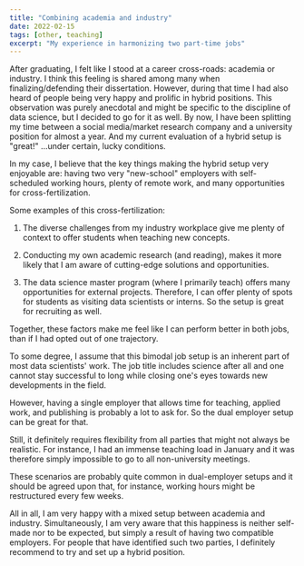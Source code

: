 ```yaml
---
title: "Combining academia and industry"
date: 2022-02-15
tags: [other, teaching]
excerpt: "My experience in harmonizing two part-time jobs"
---
```


After graduating, I felt like I stood at a career cross-roads: academia or industry. I think this feeling is shared among many when finalizing/defending their dissertation. However, during that time I had also heard of people being very happy and prolific in hybrid positions. This observation was purely anecdotal and might be specific to the discipline of data science, but I decided to go for it as well. By now, I have been splitting my time between a social media/market research company and a university position for almost a year. And my current evaluation of a hybrid setup is "great!" ...under certain, lucky conditions.

In my case, I believe that the key things making the hybrid setup very enjoyable are: having two very "new-school" employers with self-scheduled working hours, plenty of remote work, and many opportunities for cross-fertilization. 

Some examples of this cross-fertilization:

1) The diverse challenges from my industry workplace give me plenty of context to offer students when teaching new concepts.

2) Conducting my own academic research (and reading), makes it more likely that I am aware of cutting-edge solutions and opportunities.

3) The data science master program (where I primarily teach) offers many opportunities for external projects. Therefore, I can offer plenty of spots for students as visiting data scientists or interns. So the setup is great for recruiting as well.

Together, these factors make me feel like I can perform better in both jobs, than if I had opted out of one trajectory.

To some degree, I assume that this bimodal job setup is an inherent part of most data scientists' work. The job title includes science after all and one cannot stay successful to long while closing one's eyes towards new developments in the field.

However, having a single employer that allows time for teaching, applied work, and publishing is probably a lot to ask for. So the dual employer setup can be great for that.

Still, it definitely requires flexibility from all parties that might not always be realistic. For instance, I had an immense teaching load in January and it was therefore simply impossible to go to all non-university meetings.

These scenarios are probably quite common in dual-employer setups and it should be agreed upon that, for instance, working hours might be restructured every few weeks.

All in all, I am very happy with a mixed setup between academia and industry. Simultaneously, I am very aware that this happiness is neither self-made nor to be expected, but simply a result of having two compatible employers. For people that have identified such two parties, I definitely recommend to try and set up a hybrid position.


